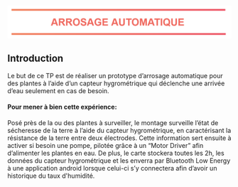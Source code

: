 <p align="center" ><img width="1102" src="arrosage.PNG"></p>

</p>


## Introduction
Le but de ce TP est de réaliser un prototype d’arrosage automatique pour des plantes à l’aide d’un capteur hygrométrique qui déclenche une arrivée d’eau seulement en cas de besoin.

#### Pour mener à bien cette expérience:
Posé près de la ou des plantes à surveiller, le montage surveille l’état de sécheresse de la terre à l’aide du capteur hygrométrique, en caractérisant la résistance de la terre entre deux électrodes. Cette information sert ensuite à activer si besoin une pompe, pilotée grâce à un “Motor Driver” afin d’alimenter les plantes en eau. De plus, le carte stockera toutes les 2h, les données du capteur hygrométrique et les enverra par Bluetooth Low Energy à une application android lorsque celui-ci s’y connectera afin d’avoir un historique du taux d'humidité.
